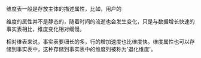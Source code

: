 
维度表一般是存放主体的描述属性，比如，用户的

维度的属性并不是静态的，随着时间的流逝也会发生变化，只是与数据增长快速的事实表相比，维度变化相对缓慢。


相对维表来说，事实表要细长的多，行的增加速度也比维度快。维度属性也可以存储到事实表中，这种存储到事实表中的维度列被称为'退化维度'。
